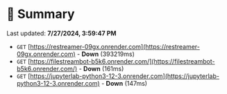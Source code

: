 # 📖 Summary
Last updated: **7/27/2024, 3:59:47 PM**

- `GET` [https://restreamer-09gx.onrender.com](https://restreamer-09gx.onrender.com) - **Down** (393219ms)
- `GET` [https://filestreambot-b5k6.onrender.com/](https://filestreambot-b5k6.onrender.com/) - **Down** (161ms)
- `GET` [https://jupyterlab-python3-12-3.onrender.com](https://jupyterlab-python3-12-3.onrender.com) - **Down** (147ms)
